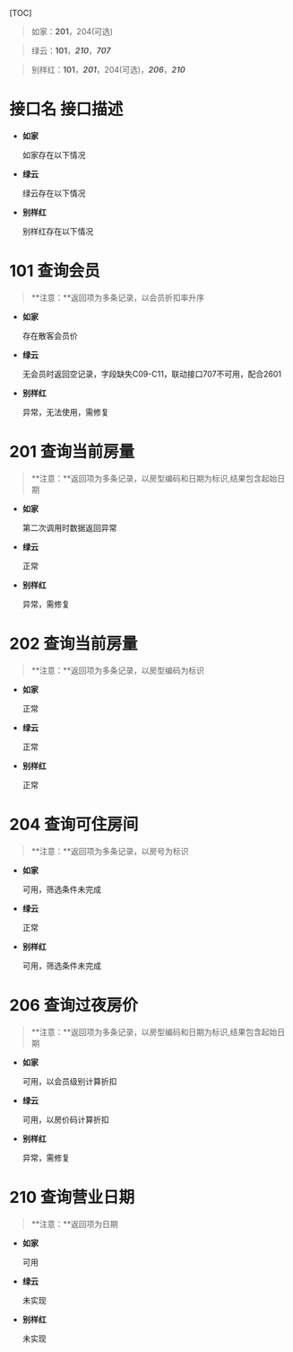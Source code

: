 [TOC]

> 如家：**201**，204(可选)

> 绿云：**101**，**_210_**，**_707_**

> 别样红：**101**，**_201_**，204(可选)，**_206_**，**_210_**

# 接口名 接口描述

- **如家**

  如家存在以下情况

- **绿云**

  绿云存在以下情况

- **别样红**

  别样红存在以下情况

# 101 查询会员

> **注意：**返回项为多条记录，以会员折扣率升序

- **如家**

  存在散客会员价

- **绿云**

  无会员时返回空记录，字段缺失C09-C11，联动接口707不可用，配合2601

- **别样红**

  异常，无法使用，需修复

# 201 查询当前房量

> **注意：**返回项为多条记录，以房型编码和日期为标识,结果包含起始日期

- **如家**

  第二次调用时数据返回异常

- **绿云**

  正常

- **别样红**

  异常，需修复

# 202 查询当前房量

> **注意：**返回项为多条记录，以房型编码为标识

- **如家**

  正常

- **绿云**

  正常

- **别样红**

  正常

# 204 查询可住房间

> **注意：**返回项为多条记录，以房号为标识

- **如家**

  可用，筛选条件未完成

- **绿云**

  正常

- **别样红**

  可用，筛选条件未完成

# 206 查询过夜房价

> **注意：**返回项为多条记录，以房型编码和日期为标识,结果包含起始日期

- **如家**

  可用，以会员级别计算折扣

- **绿云**

  可用，以房价码计算折扣

- **别样红**

  异常，需修复

# 210 查询营业日期

> **注意：**返回项为日期

- **如家**

  可用

- **绿云**

  未实现

- **别样红**

  未实现
